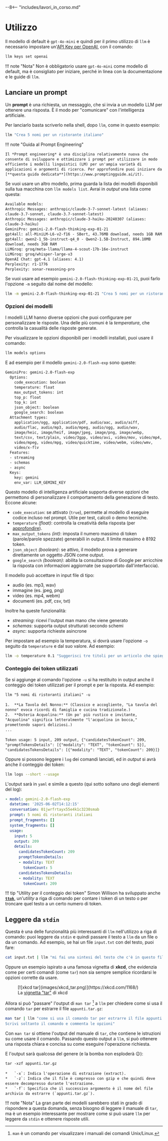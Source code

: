 --8<-- "includes/lavori_in_corso.md"

# Utilizzo

Il modello di default è `gpt-4o-mini` e quindi per il primo utilizzo di `llm` è necessario impostare un'[API Key per OpenAI](https://llm.datasette.io/en/stable/setup.html#api-keys), con il comando:

```bash
llm keys set openai
```

!!! note "Nota"
    Non è obbligatorio usare `gpt-4o-mini` come modello di default, ma è consigliato per iniziare, perché in linea con la documentazione e le guide di `llm`.

## Lanciare un prompt

Un **prompt** è una richiesta, un messaggio, che si invia a un modello LLM per ottenere una risposta. È il modo per "comunicare" con l'intelligenza artificiale.

Per lanciarlo basta scriverlo nella shell, dopo `llm`, come in questo esempio:

```bash
llm "Crea 5 nomi per un ristorante italiano"
```

!!! note "Guida al Prompt Engineering"

    Il *Prompt engineering* è una disciplina relativamente nuova che consente di sviluppare e ottimizzare i prompt per utilizzare in modo efficiente i modelli linguistici (LM) per un'ampia varietà di applicazioni e argomenti di ricerca. Per approfondire puoi iniziare da [**questa guida dedicata**](https://www.promptingguide.ai/it).

Se vuoi usare un altro modello, prima guarda la lista dei modelli disponibili sulla tua macchina con `llm models list`. Avrai in *output* una lista come questa:

```text {.wordwrap-code}
Available models:
Anthropic Messages: anthropic/claude-3-7-sonnet-latest (aliases: claude-3.7-sonnet, claude-3.7-sonnet-latest)
Anthropic Messages: anthropic/claude-3-haiku-20240307 (aliases: claude-3-haiku)
GeminiPro: gemini-2.0-flash-thinking-exp-01-21
gpt4all: all-MiniLM-L6-v2-f16 - SBert, 43.76MB download, needs 1GB RAM
gpt4all: qwen2-1_5b-instruct-q4_0 - Qwen2-1.5B-Instruct, 894.10MB download, needs 3GB RAM
LLMGroq: groq/meta-llama/llama-4-scout-17b-16e-instruct
LLMGroq: groq/whisper-large-v3
OpenAI Chat: gpt-4.1 (aliases: 4.1)
Perplexity: r1-1776
Perplexity: sonar-reasoning-pro
```

Se vuoi usare ad esempio `gemini-2.0-flash-thinking-exp-01-21`, puoi farlo l'opzione `-m` seguito dal nome del modello:

```bash {.wordwrap-code}
llm -m gemini-2.0-flash-thinking-exp-01-21 "Crea 5 nomi per un ristorante italiano"
```

### Opzioni dei modelli

I modelli LLM hanno diverse opzioni che puoi configurare per personalizzare le risposte. Una delle più comuni è la *temperatura*, che controlla la casualità delle risposte generate.

Per visualizzare le opzioni disponibili per i modelli installati, puoi usare il comando:

```bash
llm models options
```

E ad esempio per il modello `gemini-2.0-flash-exp` sono queste:

```
GeminiPro: gemini-2.0-flash-exp
  Options:
    code_execution: boolean
    temperature: float
    max_output_tokens: int
    top_p: float
    top_k: int
    json_object: boolean
    google_search: boolean
  Attachment types:
    application/ogg, application/pdf, audio/aac, audio/aiff,
    audio/flac, audio/mp3, audio/mpeg, audio/ogg, audio/wav,
    image/heic, image/heif, image/jpeg, image/png, image/webp,
    text/csv, text/plain, video/3gpp, video/avi, video/mov, video/mp4,
    video/mpeg, video/mpg, video/quicktime, video/webm, video/wmv,
    video/x-flv
  Features:
  - streaming
  - schemas
  - async
  Keys:
    key: gemini
    env_var: LLM_GEMINI_KEY
```

Questo modello di intelligenza artificiale supporta diverse opzioni che permettono di personalizzare il comportamento della generazione di testo. Eccone alcune:

- `code_execution`: se attivato (`true`), permette al modello di eseguire codice incluso nel prompt. Utile per test, calcoli o demo tecniche.
- `temperature` *(float)*: controlla la creatività della risposta (per [approfondire](https://cloud.google.com/vertex-ai/generative-ai/docs/learn/prompts/adjust-parameter-values?hl=it)).
- `max_output_tokens` *(int)*: imposta il numero massimo di token (parole/parole spezzate) generabili in output. Il limite massimo è 8192 token.
- `json_object` *(boolean)*: se attivo, il modello prova a generare direttamente un oggetto JSON come output.
- `google_search` *(boolean)*: abilita la consultazione di Google per arricchire la risposta con informazioni aggiornate (se supportato dall'interfaccia).

Il modello può accettare in input file di tipo:

- audio (es. mp3, wav)
- immagine (es. jpeg, png)
- video (es. mp4, webm)
- documenti (es. pdf, csv, txt)

Inoltre ha queste funzionalità:

- *streaming*: ricevi l'output man mano che viene generato
- *schemas*: supporta output strutturati secondo schemi
- *async*: supporta richieste asincrone

Per impostare ad esempio la temperatura, si dovrà usare l'opzione `-o` seguito da `temperature` e dal suo valore. Ad esempio:

```bash {.wordwrap-code}
llm -o temperature 0.1 "Suggerisci tre titoli per un articolo che spiega perché il software libero è importante nelle scuole."
```

### Conteggio dei token utilizzati

Se si aggiunge al comando l'opzione `-u` si ha restituito in output anche il conteggio dei token utilizzati per il prompt e per la risposta. Ad esempio:

``` {.text .wordwrap-code}
llm "5 nomi di ristoranti italiani" -u

1.  **La Tavola del Nonno:** (Classico e accogliente, "La tavola del nonno" evoca ricordi di famiglia e cucina tradizionale.)
2.  **Osteria Acquolina:** (Un po' più rustico e invitante, "Acquolina" significa letteralmente "l'acquolina in bocca," promettendo sapori deliziosi.)
...

Token usage: 5 input, 209 output, {"candidatesTokenCount": 209, "promptTokensDetails": [{"modality": "TEXT", "tokenCount": 5}], "candidatesTokensDetails": [{"modality": "TEXT", "tokenCount": 209}]}
```


Oppure si possono leggere i `log` dei comandi lanciati, ed in *output* si avrà anche il conteggio dei token:

```bash
llm logs --short --usage
```


L'output sarà in `yaml` e simile a questo (qui sotto soltano uno degli elementi del log):

```yaml
- model: gemini-2.0-flash-exp
  datetime: '2025-06-02T14:12:15'
  conversation: 01jwrfrtayx55e4k1c3230smab
  prompt: 5 nomi di ristoranti italiani
  prompt_fragments: []
  system_fragments: []
  usage:
    input: 5
    output: 209
    details:
      candidatesTokenCount: 209
      promptTokensDetails:
      - modality: TEXT
        tokenCount: 5
      candidatesTokensDetails:
      - modality: TEXT
        tokenCount: 209
```

!!! tip "Utility per il conteggio dei token"
    Simon Willison ha sviluppato anche **[`ttok`](../ttok/index.md)**, un'*utility* a riga di comando per contare i token di un testo o per troncare quel testo a un certo numero di token.

## Leggere da `stdin`

Questa è una delle funzionalità più interessanti di `llm` nell'utilizzo a riga di comando: puoi leggere da `stdin` e quindi passare il testo a `llm` da un file o da un comando. Ad esempio, se hai un file `input.txt` con del testo, puoi fare:

```bash
cat input.txt | llm "mi fai una sintesi del testo che c'è in questo file?"
```

Oppure un esempio ispirato a una famosa vignetta di **xkcd**, che evidenzia come per certi comandi (come `tar`) non sia sempre semplice ricordarsi le opzioni corrette da usare.

<figure markdown="span">
  [![xkcd tar](images/xkcd_tar.png)](https://xkcd.com/1168/)
  <figcaption>La <a href="https://xkcd.com/1168/">vignetta "tar"</a> di xkcd</figcaption>
</figure>

Allora si può "passare" l'output di `man tar` [^man] a `llm` per chiedere come si usa il comando `tar` per estrarre il file `appunti.tar.gz`:

```bash
man tar | llm "come si usa il comando tar per estrarre il file appunti.tar.gz.
Scrivi soltanto il comando e commenta le opzioni"
```

[^man]: `man` è un comando per visualizzare i manuali dei comandi Unix/Linux.

Con `man tar` si ottiene l'output del manuale di `tar`, che contiene le istruzioni su come usare il comando. Passando questo output a `llm`, si può ottenere una risposta chiara e concisa su come eseguire l'operazione richiesta.

E l'output sarà qualcosa del genere (e la bomba non esploderà 😉):

```text {.wordwrap-code}
tar -xzf appunti.tar.gz

*   `-x`: Indica l'operazione di estrazione (extract).
*   `-z`: Indica che il file è compresso con gzip e che quindi deve essere decompresso durante l'estrazione.
*   `-f`: Specifica che il successivo argomento è il nome del file archivio da estrarre (`appunti.tar.gz`).
```

!!! note "Nota"
    La gran parte dei modelli sarebbero stati in grado di rispondere a questa domanda, senza bisogno di leggere il manuale di `tar`, ma è un esempio interessante per mostrare come si può usare `llm` per leggere da `stdin` e ottenere risposte utili.

